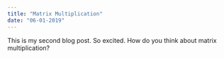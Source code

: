 ```yaml
---
title: "Matrix Multiplication"
date: "06-01-2019"
---
```


This is my second blog post. So excited.
How do you think about matrix multiplication?
